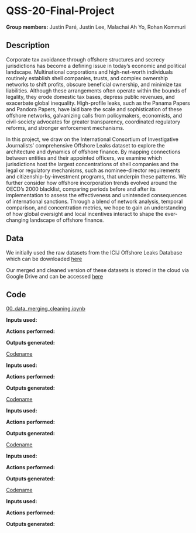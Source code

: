 # QSS-20-Final-Project

**Group members:** Justin Paré, Justin Lee, Malachai Ah Yo, Rohan Kommuri

## Description

Corporate tax avoidance through offshore structures and secrecy jurisdictions has become a defining issue in today’s economic and political landscape. Multinational corporations and high-net-worth individuals routinely establish shell companies, trusts, and complex ownership networks to shift profits, obscure beneficial ownership, and minimize tax liabilities. Although these arrangements often operate within the bounds of legality, they erode domestic tax bases, depress public revenues, and exacerbate global inequality. High-profile leaks, such as the Panama Papers and Pandora Papers, have laid bare the scale and sophistication of these offshore networks, galvanizing calls from policymakers, economists, and civil-society advocates for greater transparency, coordinated regulatory reforms, and stronger enforcement mechanisms.

In this project, we draw on the International Consortium of Investigative Journalists’ comprehensive Offshore Leaks dataset to explore the architecture and dynamics of offshore finance. By mapping connections between entities and their appointed officers, we examine which jurisdictions host the largest concentrations of shell companies and the legal or regulatory mechanisms, such as nominee-director requirements and citizenship-by-investment programs, that underpin these patterns. We further consider how offshore incorporation trends evolved around the OECD’s 2000 blacklist, comparing periods before and after its implementation to assess the effectiveness and unintended consequences of international sanctions. Through a blend of network analysis, temporal comparison, and concentration metrics, we hope to gain an understanding of how global oversight and local incentives interact to shape the ever-changing landscape of offshore finance.

## Data

We initially used the raw datasets from the ICIJ Offshore Leaks Database which can be downloaded [here](https://offshoreleaks-data.icij.org/offshoreleaks/csv/full-oldb.LATEST.zip)

Our merged and cleaned version of these datasets is stored in the cloud via Google Drive and can be accessed [here](https://drive.google.com/file/d/1Z9M-1Y1Pn37JZcPvXb2bPylqt_4_Cf7u/view?usp=sharing)

## Code

[00_data_merging_cleaning.ipynb]((https://github.com/malachaiahyo/QSS-20-Final-Project/blob/main/code/00_data_merging_cleaning.ipynb))

**Inputs used:**

**Actions performed:**

**Outputs generated:**

[Codename](link)

**Inputs used:**

**Actions performed:**

**Outputs generated:**

[Codename](link)

**Inputs used:**

**Actions performed:**

**Outputs generated:**

[Codename](link)

**Inputs used:**

**Actions performed:**

**Outputs generated:**

[Codename](link)

**Inputs used:**

**Actions performed:**

**Outputs generated:**

